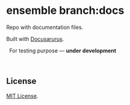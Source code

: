 # ensemble branch:docs

Repo with documentation files.

Built with [Docusarurus](https://github.com/facebook/docusaurus).

 
For testing purpose — **under development**

 

## License

[MIT License](LICENSE).
